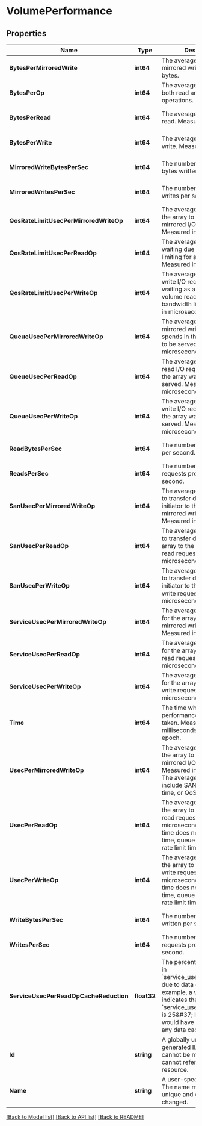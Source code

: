 # VolumePerformance

## Properties
Name | Type | Description | Notes
------------ | ------------- | ------------- | -------------
**BytesPerMirroredWrite** | **int64** | The average I/O size per mirrored write. Measured in bytes. | [optional] [default to null]
**BytesPerOp** | **int64** | The average I/O size for both read and write (all) operations. | [optional] [default to null]
**BytesPerRead** | **int64** | The average I/O size per read. Measured in bytes. | [optional] [default to null]
**BytesPerWrite** | **int64** | The average I/O size per write. Measured in bytes. | [optional] [default to null]
**MirroredWriteBytesPerSec** | **int64** | The number of mirrored bytes written per second. | [optional] [default to null]
**MirroredWritesPerSec** | **int64** | The number of mirrored writes per second. | [optional] [default to null]
**QosRateLimitUsecPerMirroredWriteOp** | **int64** | The average time it takes the array to process a mirrored I/O write request. Measured in microseconds. | [optional] [default to null]
**QosRateLimitUsecPerReadOp** | **int64** | The average time spent waiting due to QoS rate limiting for a read request. Measured in microseconds. | [optional] [default to null]
**QosRateLimitUsecPerWriteOp** | **int64** | The average time that a write I/O request spends waiting as a result of the volume reaching its QoS bandwidth limit. Measured in microseconds. | [optional] [default to null]
**QueueUsecPerMirroredWriteOp** | **int64** | The average time that a mirrored write I/O request spends in the array waiting to be served. Measured in microseconds. | [optional] [default to null]
**QueueUsecPerReadOp** | **int64** | The average time that a read I/O request spends in the array waiting to be served. Measured in microseconds. | [optional] [default to null]
**QueueUsecPerWriteOp** | **int64** | The average time that a write I/O request spends in the array waiting to be served. Measured in microseconds. | [optional] [default to null]
**ReadBytesPerSec** | **int64** | The number of bytes read per second. | [optional] [default to null]
**ReadsPerSec** | **int64** | The number of read requests processed per second. | [optional] [default to null]
**SanUsecPerMirroredWriteOp** | **int64** | The average time required to transfer data from the initiator to the array for a mirrored write request. Measured in microseconds. | [optional] [default to null]
**SanUsecPerReadOp** | **int64** | The average time required to transfer data from the array to the initiator for a read request. Measured in microseconds. | [optional] [default to null]
**SanUsecPerWriteOp** | **int64** | The average time required to transfer data from the initiator to the array for a write request. Measured in microseconds. | [optional] [default to null]
**ServiceUsecPerMirroredWriteOp** | **int64** | The average time required for the array to service a mirrored write request. Measured in microseconds. | [optional] [default to null]
**ServiceUsecPerReadOp** | **int64** | The average time required for the array to service a read request. Measured in microseconds. | [optional] [default to null]
**ServiceUsecPerWriteOp** | **int64** | The average time required for the array to service a write request. Measured in microseconds. | [optional] [default to null]
**Time** | **int64** | The time when the sample performance data was taken. Measured in milliseconds since the UNIX epoch. | [optional] [default to null]
**UsecPerMirroredWriteOp** | **int64** | The average time it takes the array to process a mirrored I/O write request. Measured in microseconds. The average time does not include SAN time, queue time, or QoS rate limit time. | [optional] [default to null]
**UsecPerReadOp** | **int64** | The average time it takes the array to process an I/O read request. Measured in microseconds. The average time does not include SAN time, queue time, or QoS rate limit time. | [optional] [default to null]
**UsecPerWriteOp** | **int64** | The average time it takes the array to process an I/O write request. Measured in microseconds. The average time does not include SAN time, queue time, or QoS rate limit time. | [optional] [default to null]
**WriteBytesPerSec** | **int64** | The number of bytes written per second. | [optional] [default to null]
**WritesPerSec** | **int64** | The number of write requests processed per second. | [optional] [default to null]
**ServiceUsecPerReadOpCacheReduction** | **float32** | The percentage reduction in &#x60;service_usec_per_read_op&#x60; due to data cache hits. For example, a value of 0.25 indicates that the value of &#x60;service_usec_per_read_op&#x60; is 25&amp;#37; lower than it would have been without any data cache hits. | [optional] [default to null]
**Id** | **string** | A globally unique, system-generated ID. The ID cannot be modified and cannot refer to another resource. | [optional] [default to null]
**Name** | **string** | A user-specified name. The name must be locally unique and can be changed. | [optional] [default to null]

[[Back to Model list]](../README.md#documentation-for-models) [[Back to API list]](../README.md#documentation-for-api-endpoints) [[Back to README]](../README.md)

